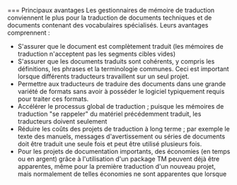 === Principaux avantages Les gestionnaires de mémoire de traduction conviennent le plus pour la traduction de documents techniques et de documents contenant des vocabulaires spécialisés. Leurs avantages comprennent :

* S'assurer que le document est complètement traduit (les mémoires de traduction n'acceptent pas les segments cibles vides)
* S'assurer que les documents traduits sont cohérents, y compris les définitions, les phrases et la terminologie communes. Ceci est important lorsque différents traducteurs travaillent sur un seul projet.
* Permettre aux traducteurs de traduire des documents dans une grande variété de formats sans avoir à posséder le logiciel typiquement requis pour traiter ces formats.
* Accélérer le processus global de traduction ; puisque les mémoires de traduction "se rappeler" du matériel précédemment traduit, les traducteurs doivent seulement
* Réduire les coûts des projets de traduction à long terme ; par exemple le texte des manuels, messages d'avertissement ou séries de documents doit être traduit une seule fois et peut être utilisé plusieurs fois.
* Pour les projets de documentation importants, des économies (en temps ou en argent) grâce à l'utilisation d'un package TM peuvent déjà être apparentes, même pour la première traduction d'un nouveau projet, mais normalement de telles économies ne sont apparentes que lorsque